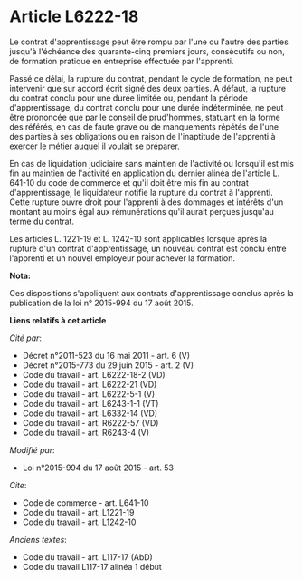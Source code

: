 # Article L6222-18

Le contrat d'apprentissage peut être rompu par l'une ou l'autre des parties        jusqu'à l'échéance des quarante-cinq
premiers jours, consécutifs ou non, de formation pratique en entreprise effectuée par l'apprenti. 

Passé ce délai, la rupture du contrat, pendant le cycle de formation, ne peut intervenir que sur accord écrit signé des deux
parties. A défaut, la rupture du contrat conclu pour une durée limitée ou, pendant la période d'apprentissage, du contrat
conclu pour une durée indéterminée, ne peut être prononcée que par le conseil de prud'hommes, statuant en la forme des
référés, en cas de faute grave ou de manquements répétés de l'une des parties à ses obligations ou en raison de l'inaptitude
de l'apprenti à exercer le métier auquel il voulait se préparer. 

En cas de liquidation judiciaire sans maintien de l'activité ou lorsqu'il est mis fin au maintien de l'activité en
application du dernier alinéa de l'article L. 641-10 du code de commerce et qu'il doit être mis fin au contrat
d'apprentissage, le liquidateur notifie la rupture du contrat à l'apprenti. Cette rupture ouvre droit pour l'apprenti à des
dommages et intérêts d'un montant au moins égal aux rémunérations qu'il aurait perçues jusqu'au terme du contrat. 

Les articles L. 1221-19 et L. 1242-10 sont applicables lorsque après la rupture d'un contrat d'apprentissage, un nouveau
contrat est conclu entre l'apprenti et un nouvel employeur pour achever la formation.

**Nota:**

Ces dispositions s'appliquent aux contrats d'apprentissage conclus  après la publication de la loi n° 2015-994 du 17 août
2015.

**Liens relatifs à cet article**

_Cité par_:

  - Décret n°2011-523 du 16 mai 2011 - art. 6 (V)
  - Décret n°2015-773 du 29 juin 2015 - art. 2 (V)
  - Code du travail - art. L6222-18-2 (VD)
  - Code du travail - art. L6222-21 (VD)
  - Code du travail - art. L6222-5-1 (V)
  - Code du travail - art. L6243-1-1 (VT)
  - Code du travail - art. L6332-14 (VD)
  - Code du travail - art. R6222-57 (VD)
  - Code du travail - art. R6243-4 (V)

_Modifié par_:

  - Loi n°2015-994 du 17 août 2015 - art. 53

_Cite_:

  - Code de commerce - art. L641-10
  - Code du travail - art. L1221-19
  - Code du travail - art. L1242-10

_Anciens textes_:

  - Code du travail - art. L117-17 (AbD)
  - Code du travail L117-17 alinéa 1 début
